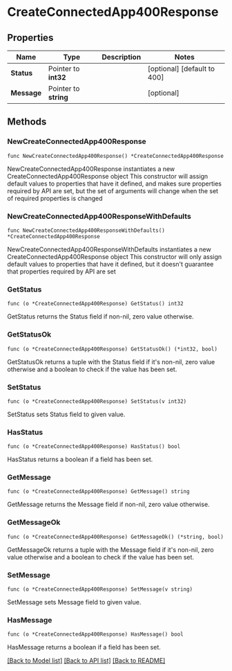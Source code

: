 # CreateConnectedApp400Response

## Properties

Name | Type | Description | Notes
------------ | ------------- | ------------- | -------------
**Status** | Pointer to **int32** |  | [optional] [default to 400]
**Message** | Pointer to **string** |  | [optional] 

## Methods

### NewCreateConnectedApp400Response

`func NewCreateConnectedApp400Response() *CreateConnectedApp400Response`

NewCreateConnectedApp400Response instantiates a new CreateConnectedApp400Response object
This constructor will assign default values to properties that have it defined,
and makes sure properties required by API are set, but the set of arguments
will change when the set of required properties is changed

### NewCreateConnectedApp400ResponseWithDefaults

`func NewCreateConnectedApp400ResponseWithDefaults() *CreateConnectedApp400Response`

NewCreateConnectedApp400ResponseWithDefaults instantiates a new CreateConnectedApp400Response object
This constructor will only assign default values to properties that have it defined,
but it doesn't guarantee that properties required by API are set

### GetStatus

`func (o *CreateConnectedApp400Response) GetStatus() int32`

GetStatus returns the Status field if non-nil, zero value otherwise.

### GetStatusOk

`func (o *CreateConnectedApp400Response) GetStatusOk() (*int32, bool)`

GetStatusOk returns a tuple with the Status field if it's non-nil, zero value otherwise
and a boolean to check if the value has been set.

### SetStatus

`func (o *CreateConnectedApp400Response) SetStatus(v int32)`

SetStatus sets Status field to given value.

### HasStatus

`func (o *CreateConnectedApp400Response) HasStatus() bool`

HasStatus returns a boolean if a field has been set.

### GetMessage

`func (o *CreateConnectedApp400Response) GetMessage() string`

GetMessage returns the Message field if non-nil, zero value otherwise.

### GetMessageOk

`func (o *CreateConnectedApp400Response) GetMessageOk() (*string, bool)`

GetMessageOk returns a tuple with the Message field if it's non-nil, zero value otherwise
and a boolean to check if the value has been set.

### SetMessage

`func (o *CreateConnectedApp400Response) SetMessage(v string)`

SetMessage sets Message field to given value.

### HasMessage

`func (o *CreateConnectedApp400Response) HasMessage() bool`

HasMessage returns a boolean if a field has been set.


[[Back to Model list]](../README.md#documentation-for-models) [[Back to API list]](../README.md#documentation-for-api-endpoints) [[Back to README]](../README.md)


